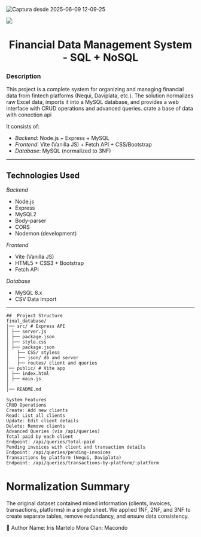 ![Captura desde 2025-06-09 12-09-25](https://github.com/user-attachments/assets/4b64dec5-d45c-4fdd-8828-fd36da01949b)
<p align="left">
<img src="https://img.shields.io/badge/STATUS-EN%20DESAROLLO-green">
</p>
<h1 align="center"> Financial Data Management System - SQL + NoSQL </h1>
<h3>Description</h3> 
This project is a complete system for organizing and managing financial data from fintech platforms (Nequi, Daviplata, etc.).  
The solution normalizes raw Excel data, imports it into a MySQL database, and provides a web interface with CRUD operations and advanced queries.
crate a base of data with conection api

It consists of:
- *Backend*: Node.js + Express + MySQL
- *Frontend*: Vite (Vanilla JS) + Fetch API + CSS/Bootstrap
- *Database*: MySQL (normalized to 3NF)

---

## Technologies Used
*Backend*
- Node.js
- Express
- MySQL2
- Body-parser
- CORS
- Nodemon (development)

*Frontend*
- Vite (Vanilla JS)
- HTML5 + CSS3 + Bootstrap
- Fetch API

*Database*
- MySQL 8.x
- CSV Data Import

---
```
##  Project Structure
final_database/
│── src/ # Express API
│ ├── server.js
│ ├── package.json
│ ├── style.css
│ ├── package.json
│   ├── CSS/ styless
│   ├── json/ db and server
│   ├── routes/ client and queries
│── public/ # Vite app
│ ├── index.html
│ ├── main.js
│
│── README.md
```
```
System Features
CRUD Operations
Create: Add new clients
Read: List all clients
Update: Edit client details
Delete: Remove clients
Advanced Queries (via /api/queries)
Total paid by each client
Endpoint: /api/queries/total-paid
Pending invoices with client and transaction details
Endpoint: /api/queries/pending-invoices
Transactions by platform (Nequi, Daviplata)
Endpoint: /api/queries/transactions-by-platform/:platform
```
# Normalization Summary
The original dataset contained mixed information (clients, invoices, transactions, platforms) in a single sheet.
We applied 1NF, 2NF, and 3NF to create separate tables, remove redundancy, and ensure data consistency.


👤 Author
Name: Iris Martelo Mora
Clan: Macondo
